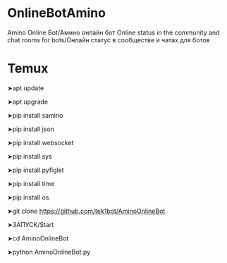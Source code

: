 # OnlineBotAmino
Amino Online Bot/Амино онлайн бот
Online status in the community and chat rooms for bots/Онлайн статус в сообществе и чатах для ботов
# Temux
➤apt update

➤apt upgrade

➤pip install samino

➤pip install json

➤pip install websocket

➤pip install sys

➤pip install pyfiglet

➤pip install time

➤pip install os

➤git clone https://github.com/tek1bot/AminoOnlineBot

➤ЗАПУСК/Start

➤cd AminoOnlineBot

➤python AminoOnlineBot.py
